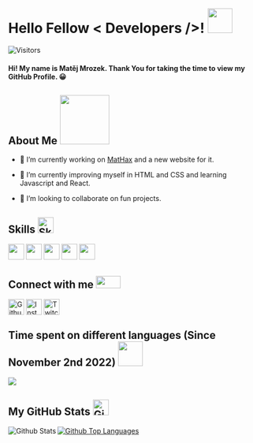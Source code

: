 <div id="title">
<h1>Hello Fellow < Developers />! <img src="https://raw.githubusercontent.com/rahulbanerjee26/githubProfileReadmeGenerator/main/gifs/wave.gif" width="50px" height="50px"></h1>
</div>

<div id="visitors">

![Visitors](https://visitor-badge.glitch.me/badge?page_id=MatejMrozek.MatejMrozek)

</div>

<div id="welcome">
<h4>Hi! My name is Matěj Mrozek. Thank You for taking the time to view my GitHub Profile. 😀</h4>
</div>

<div id="about-me">
<h2>About Me <img src="https://raw.githubusercontent.com/rahulbanerjee26/githubProfileReadmeGenerator/main/gifs/eatSleepCodeRepeat.gif" width="100px" height="100px"></h2>

- 🔭 I’m currently working on <a href="https://mathaxclient.xyz">MatHax</a> and a new website for it.

- 🌱 I’m currently improving myself in HTML and CSS and learning Javascript and React.

- 👯 I’m looking to collaborate on fun projects.
</div>

<div id="skills">
<h2>Skills <img alt="Skills" src="https://raw.githubusercontent.com/rahulbanerjee26/githubProfileReadmeGenerator/main/gifs/code.gif" width="32px" height="32px"></h2>
<a href="https://github.com/MatejMrozek?tab=repositories&q=&type=&language=java&sort="><img width ="32px" height="32px" src="https://raw.githubusercontent.com/rahulbanerjee26/githubAboutMeGenerator/main/icons/java.svg"></a>
<a href="https://github.com/MatejMrozek?tab=repositories&q=&type=&language=csharp&sort="><img width ="32px" height="32px" src="https://raw.githubusercontent.com/rahulbanerjee26/githubAboutMeGenerator/main/icons/csharp.svg"></a>
<a href="https://github.com/MatejMrozek?tab=repositories&q=&type=&language=cpp&sort="><img width ="32px" height="32px" src="https://raw.githubusercontent.com/rahulbanerjee26/githubAboutMeGenerator/main/icons/cpp.svg"></a>
<a href="https://github.com/MatejMrozek?tab=repositories&q=&type=&language=html&sort="><img width ="32px" height="32px" src="https://raw.githubusercontent.com/rahulbanerjee26/githubAboutMeGenerator/main/icons/html.svg"></a>
<a href="https://github.com/MatejMrozek?tab=repositories&q=&type=&language=css&sort="><img width ="32px" height="32px" src="https://raw.githubusercontent.com/rahulbanerjee26/githubAboutMeGenerator/main/icons/css.svg"></a>
</div>

<div id="socials">
<h2>Connect with me <img src="https://raw.githubusercontent.com/rahulbanerjee26/githubProfileReadmeGenerator/main/gifs/handShake.gif" width="50px" height="25px"></h2>
<a href="https://www.github.com/MatejMrozek"><img width="32px" align="center" alt="Github" src="https://raw.githubusercontent.com/rahulbanerjee26/githubAboutMeGenerator/main/icons/github.svg"></a>
<a href="https://www.instagram.com/matej_mrozek"><img width="32px" align="center" alt="Instagram" src="https://raw.githubusercontent.com/rahulbanerjee26/githubAboutMeGenerator/main/icons/instagram.svg"></a>
<a href="https://www.twitch.tv/Matejko06"><img width="32px" align="center" alt="Twitch" src="https://raw.githubusercontent.com/rahulbanerjee26/githubAboutMeGenerator/main/icons/twitch.svg"></a>
</div>

<div id="activity">
<h2>Time spent on different languages (Since November 2nd 2022) <img src="https://raw.githubusercontent.com/rahulbanerjee26/githubProfileReadmeGenerator/main/gifs/needABreak.gif" width="50px" height="50px"></h2>
<a href="https://wakatime.com/@MatejMrozek">
<img align="center" src="https://github-readme-stats.vercel.app/api/wakatime?username=@MatejMrozek&compact=True&theme=github_dark"/>
</a>
</div>

<div id="stats">
<h2>My GitHub Stats <img alt="Github" src="https://raw.githubusercontent.com/rahulbanerjee26/githubProfileReadmeGenerator/main/gifs/github.gif" width="32px" height="32px"></h2>

<a href="https://github.com/MatejMrozek"><img align="left" alt="Github Stats" src="https://github-readme-stats.vercel.app/api?username=MatejMrozek&count_private=true&show_icons=true&theme=github_dark"></a>
<a href="https://github.com/MatejMrozek"><img align="center" alt="Github Top Languages" src="https://github-readme-stats.vercel.app/api/top-langs/?username=MatejMrozek&theme=github_dark"></a>
</div>
